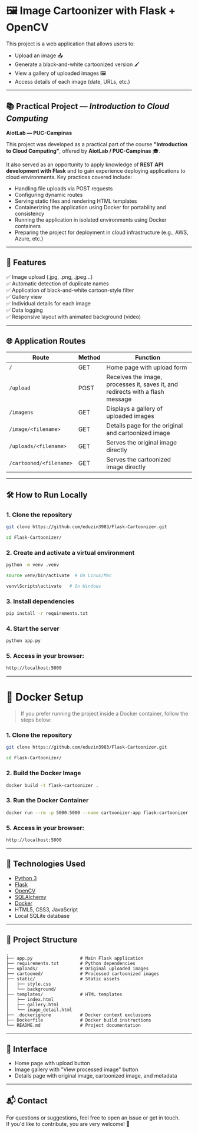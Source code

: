 # 🖼️ Image Cartoonizer with Flask + OpenCV

This project is a web application that allows users to:  
- Upload an image 📤  
- Generate a black-and-white cartoonized version 🖌️  
- View a gallery of uploaded images 🖼️  
- Access details of each image (date, URLs, etc.)

---

## 📚 Practical Project — *Introduction to Cloud Computing*  
**AiotLab — PUC-Campinas**

This project was developed as a practical part of the course **"Introduction to Cloud Computing"**, offered by **AiotLab / PUC-Campinas** 🎓.

It also served as an opportunity to apply knowledge of **REST API development with Flask** and to gain experience deploying applications to cloud environments. Key practices covered include:

- Handling file uploads via POST requests  
- Configuring dynamic routes  
- Serving static files and rendering HTML templates  
- Containerizing the application using Docker for portability and consistency 
- Running the application in isolated environments using Docker containers  
- Preparing the project for deployment in cloud infrastructure (e.g., AWS, Azure, etc.)

---

## 🚀 Features

✅ Image upload (.jpg, .png, .jpeg...)  
✅ Automatic detection of duplicate names  
✅ Application of black-and-white cartoon-style filter  
✅ Gallery view  
✅ Individual details for each image  
✅ Data logging  
✅ Responsive layout with animated background (video)

---

## 🌐 Application Routes

| Route                   | Method | Function                                                               |
|-------------------------|--------|------------------------------------------------------------------------|
| `/`                     | GET    | Home page with upload form                                             |
| `/upload`               | POST   | Receives the image, processes it, saves it, and redirects with a flash message |
| `/imagens`              | GET    | Displays a gallery of uploaded images                                  |
| `/image/<filename>`     | GET    | Details page for the original and cartoonized image                    |
| `/uploads/<filename>`   | GET    | Serves the original image directly                                     |
| `/cartooned/<filename>` | GET    | Serves the cartoonized image directly                                  |

---

## 🛠️ How to Run Locally
### 1. Clone the repository
```bash
git clone https://github.com/eduzin3983/Flask-Cartoonizer.git
```
```bash
cd Flask-Cartoonizer/
```
### 2. Create and activate a virtual environment
```bash
python -m venv .venv
```
```bash
source venv/bin/activate  # On Linux/Mac
```
```bash
venv\Scripts\activate   # On Windows
```

### 3. Install dependencies
```bash
pip install -r requirements.txt
```
### 4. Start the server
```bash
python app.py
```

### 5. Access in your browser:
```bash
http://localhost:5000
```

---

# 🐳 Docker Setup

> If you prefer running the project inside a Docker container, follow the steps below:

### 1. Clone the repository
```bash
git clone https://github.com/eduzin3983/Flask-Cartoonizer.git
```
```bash
cd Flask-Cartoonizer/
```

### 2. Build the Docker Image
```bash
docker build -t flask-cartoonizer .
```

### 3. Run the Docker Container
```bash
docker run --rm -p 5000:5000 --name cartoonizer-app flask-cartoonizer
```

### 5. Access in your browser:
```bash
http://localhost:5000
```

---

## 🧪 Technologies Used

- [Python 3](https://www.python.org/)
- [Flask](https://flask.palletsprojects.com/)
- [OpenCV](https://opencv.org/)
- [SQLAlchemy](https://www.sqlalchemy.org/)
- [Docker](https://www.docker.com/)
- HTML5, CSS3, JavaScript
- Local SQLite database

---

## 📂 Project Structure

```
.  
├── app.py                  # Main Flask application  
├── requirements.txt        # Python dependencies  
├── uploads/                # Original uploaded images  
├── cartooned/              # Processed cartoonized images  
├── static/                 # Static assets  
│   ├── style.css  
│   └── background/              
├── templates/              # HTML templates  
│   ├── index.html  
│   ├── gallery.html  
│   └── image_detail.html  
├── .dockerignore           # Docker context exclusions  
├── Dockerfile              # Docker build instructions  
└── README.md               # Project documentation
```

---

## 📸 Interface

- Home page with upload button
- Image gallery with "View processed image" button
- Details page with original image, cartoonized image, and metadata

---

## 📬 Contact

For questions or suggestions, feel free to open an issue or get in touch.  
If you'd like to contribute, you are very welcome! 🤝